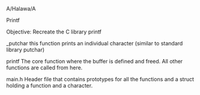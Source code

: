 A/Halawa/A

Printf

Objective:
Recreate the C library printf

_putchar
this function prints an individual character (similar to standard library putchar)

printf
The core function where the buffer is defined and freed. All other functions are called from here.

main.h
Header file that contains prototypes for all the functions and a struct holding a function and a character.